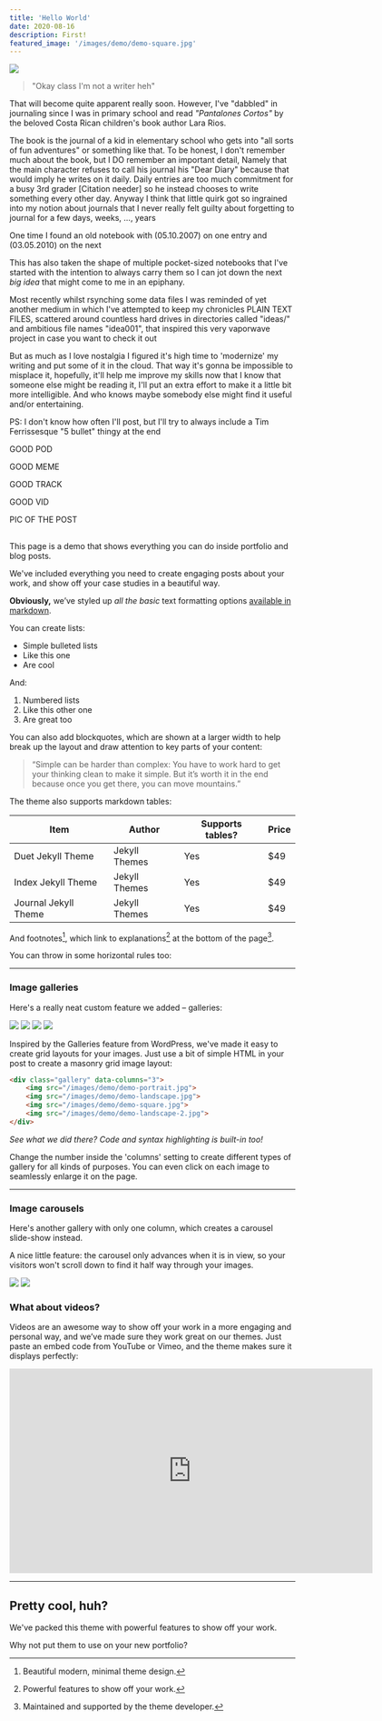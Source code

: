```yaml
---
title: 'Hello World'
date: 2020-08-16
description: First! 
featured_image: '/images/demo/demo-square.jpg'
---
```


![](/images/demo/diary.jpg)

> "Okay class I'm not a writer heh"

That will become quite apparent really soon. However, I've "dabbled" in journaling since I was in primary school and read _"Pantalones Cortos"_ by the beloved Costa Rican children's book author Lara Rios. 

The book is the journal of a kid in elementary school who gets into "all sorts of fun adventures" or something like that. To be honest, I don't remember much about the book, but I DO remember an important detail, Namely that the main character refuses to call his journal his "Dear Diary" because that would imply he writes on it daily. Daily entries are too much commitment for a busy 3rd grader [Citation needer] so he instead chooses to write something every other day. Anyway I think that little quirk got so ingrained into my notion about journals that I never really felt guilty about forgetting to journal for a few days, weeks, ..., years

One time I found an old notebook with (05.10.2007) on one entry and (03.05.2010) on the next

This has also taken the shape of multiple pocket-sized notebooks that I've started with the intention to always carry them so I can jot down the next _big idea_ that might come to me in an epiphany. 

Most recently whilst rsynching some data files I was reminded of yet another medium in which I've attempted to keep my chronicles PLAIN TEXT FILES, scattered around countless hard drives in directories called "ideas/" and  ambitious file names "idea001", that inspired this very vaporwave project in case you want to check it out

But as much as I love nostalgia I figured it's high time to 'modernize' my writing and put some of it in the cloud. That way it's gonna be impossible to misplace it, hopefully, it'll help me improve my skills now that I know that someone else might be reading it, I'll put an extra effort to make it a little bit more intelligible. 
And who knows maybe somebody else might find it useful and/or entertaining.

PS: I don't know how often I'll post, but I'll try to always include a Tim Ferrissesque "5 bullet" thingy at the end

GOOD POD

GOOD MEME

GOOD TRACK

GOOD VID

PIC OF THE POST





##

This page is a demo that shows everything you can do inside portfolio and blog posts.

We've included everything you need to create engaging posts about your work, and show off your case studies in a beautiful way.

**Obviously,** we’ve styled up *all the basic* text formatting options [available in markdown](https://github.com/adam-p/markdown-here/wiki/Markdown-Cheatsheet).

You can create lists:

* Simple bulleted lists
* Like this one
* Are cool

And:

1. Numbered lists
2. Like this other one
3. Are great too

You can also add blockquotes, which are shown at a larger width to help break up the layout and draw attention to key parts of your content:

> “Simple can be harder than complex: You have to work hard to get your thinking clean to make it simple. But it’s worth it in the end because once you get there, you can move mountains.”

The theme also supports markdown tables:

| Item                 | Author        | Supports tables? | Price |
|----------------------|---------------|------------------|-------|
| Duet Jekyll Theme    | Jekyll Themes | Yes              | $49   |
| Index Jekyll Theme   | Jekyll Themes | Yes              | $49   |
| Journal Jekyll Theme | Jekyll Themes | Yes              | $49   |

And footnotes[^1], which link to explanations[^2] at the bottom of the page[^3].

[^1]: Beautiful modern, minimal theme design.
[^2]: Powerful features to show off your work.
[^3]: Maintained and supported by the theme developer.

You can throw in some horizontal rules too:

---

### Image galleries

Here's a really neat custom feature we added – galleries:

<div class="gallery" data-columns="3">
	<img src="/images/demo/demo-portrait.jpg">
	<img src="/images/demo/demo-landscape.jpg">
	<img src="/images/demo/demo-square.jpg">
	<img src="/images/demo/demo-landscape-2.jpg">
</div>

Inspired by the Galleries feature from WordPress, we've made it easy to create grid layouts for your images. Just use a bit of simple HTML in your post to create a masonry grid image layout:

```html
<div class="gallery" data-columns="3">
    <img src="/images/demo/demo-portrait.jpg">
    <img src="/images/demo/demo-landscape.jpg">
    <img src="/images/demo/demo-square.jpg">
    <img src="/images/demo/demo-landscape-2.jpg">
</div>
```

*See what we did there? Code and syntax highlighting is built-in too!*

Change the number inside the 'columns' setting to create different types of gallery for all kinds of purposes. You can even click on each image to seamlessly enlarge it on the page.

---

### Image carousels

Here's another gallery with only one column, which creates a carousel slide-show instead.

A nice little feature: the carousel only advances when it is in view, so your visitors won't scroll down to find it half way through your images.

<div class="gallery" data-columns="1">
	<img src="/images/demo/demo-landscape.jpg">
	<img src="/images/demo/demo-landscape-2.jpg">
</div>

### What about videos?

Videos are an awesome way to show off your work in a more engaging and personal way, and we’ve made sure they work great on our themes. Just paste an embed code from YouTube or Vimeo, and the theme makes sure it displays perfectly:

<iframe src="https://player.vimeo.com/video/148003889" width="640" height="360" frameborder="0" allowfullscreen></iframe>

---

## Pretty cool, huh?

We've packed this theme with powerful features to show off your work.

Why not put them to use on your new portfolio?
